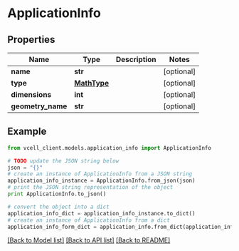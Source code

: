 # ApplicationInfo


## Properties
Name | Type | Description | Notes
------------ | ------------- | ------------- | -------------
**name** | **str** |  | [optional] 
**type** | [**MathType**](MathType.md) |  | [optional] 
**dimensions** | **int** |  | [optional] 
**geometry_name** | **str** |  | [optional] 

## Example

```python
from vcell_client.models.application_info import ApplicationInfo

# TODO update the JSON string below
json = "{}"
# create an instance of ApplicationInfo from a JSON string
application_info_instance = ApplicationInfo.from_json(json)
# print the JSON string representation of the object
print ApplicationInfo.to_json()

# convert the object into a dict
application_info_dict = application_info_instance.to_dict()
# create an instance of ApplicationInfo from a dict
application_info_form_dict = application_info.from_dict(application_info_dict)
```
[[Back to Model list]](../README.md#documentation-for-models) [[Back to API list]](../README.md#documentation-for-api-endpoints) [[Back to README]](../README.md)


